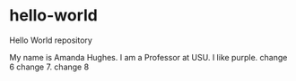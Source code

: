 # hello-world
Hello World repository

My name is Amanda Hughes.
I am a Professor at USU.
I like purple.
change 6
change 7.
change 8
